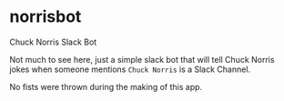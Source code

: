 # norrisbot
Chuck Norris Slack Bot

Not much to see here, just a simple slack bot that will tell Chuck Norris jokes when someone mentions `Chuck Norris` is a Slack Channel.

No fists were thrown during the making of this app.
